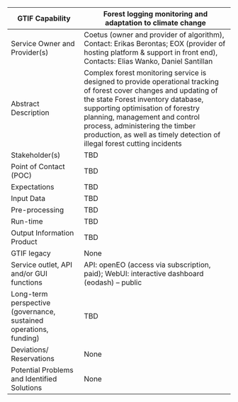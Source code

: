 ﻿|GTIF Capability|**Forest logging monitoring and adaptation to climate change**|
| - | - |
|Service Owner and Provider(s)|Coetus (owner and provider of algorithm), Contact: Erikas Berontas; EOX (provider of hosting platform & support in front end), Contacts: Elias Wanko, Daniel Santillan|
|Abstract Description|Complex forest monitoring service is designed to provide operational tracking of forest cover changes and updating of the state Forest inventory database, supporting optimisation of forestry planning, management and control process, administering the timber production, as well as timely detection of illegal forest cutting incidents|
|Stakeholder(s)|TBD|
|Point of Contact (POC)|TBD|
|Expectations|TBD|
|Input Data|TBD|
|Pre-processing|TBD|
|Run-time|TBD|
|Output Information Product|TBD|
|GTIF legacy|None|
|Service outlet, API and/or GUI functions|API: openEO (access via subscription, paid); WebUI: interactive dashboard (eodash) – public|
|Long-term perspective (governance, sustained operations, funding)|TBD|
|Deviations/ Reservations|None|
|Potential Problems and Identified Solutions|None|

